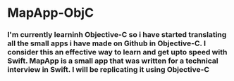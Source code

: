 # MapApp-ObjC

###  I'm currently learninh Objective-C so i have started translating all the small apps i have made on Github in Objective-C. I consider this an effective way to learn and get upto speed with Swift. MapApp is a small app that was written for a technical interview in Swift. I will be replicating it using Objective-C
